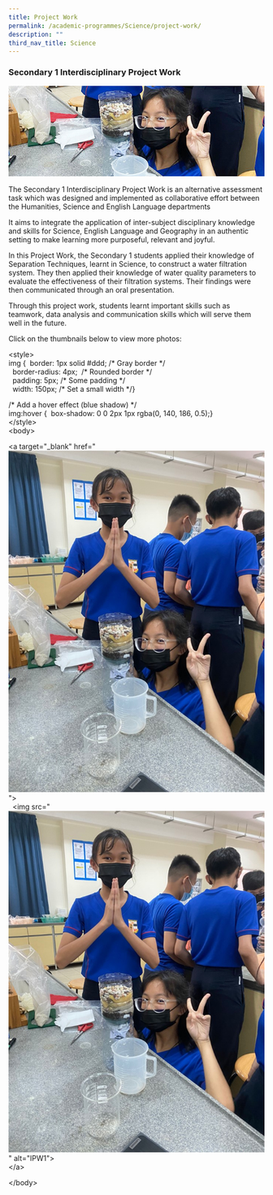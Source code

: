 ```yaml
---
title: Project Work
permalink: /academic-programmes/Science/project-work/
description: ""
third_nav_title: Science
---
```

### Secondary 1 Interdisciplinary Project Work

![](/images/Sec%201%20Science%20Project%20Work/IPW_main.jpg)

The Secondary 1 Interdisciplinary Project Work is an alternative assessment task which was designed and implemented as collaborative effort between the Humanities, Science and English Language departments

It aims to integrate the application of inter-subject disciplinary knowledge and skills for Science, English Language and Geography in an authentic setting to make learning more purposeful, relevant and joyful.

In this Project Work, the Secondary 1 students applied their knowledge of Separation Techniques, learnt in Science, to construct a water filtration system. They then applied their knowledge of water quality parameters to evaluate the effectiveness of their filtration systems. Their findings were&nbsp; then communicated through an oral presentation.

Through this project work, students learnt important skills such as teamwork, data analysis and communication skills which will serve them well in the future.

Click on the thumbnails below to view more photos:

<style\>  
img {  border: 1px solid #ddd; /\* Gray border \*/  
  border-radius: 4px;  /\* Rounded border \*/  
  padding: 5px; /\* Some padding \*/  
  width: 150px; /\* Set a small width \*/}  
  
/\* Add a hover effect (blue shadow) \*/  
img:hover {  box-shadow: 0 0 2px 1px rgba(0, 140, 186, 0.5);}  
</style\>  
<body\>  
  
<a target\="\_blank" href\="![](/images/Sec%201%20Science%20Project%20Work/IPW1.jpg)"\>  
  <img src\="![](/images/Sec%201%20Science%20Project%20Work/IPW1.jpg)" alt\="IPW1"\>  
</a\>  
  
</body\>